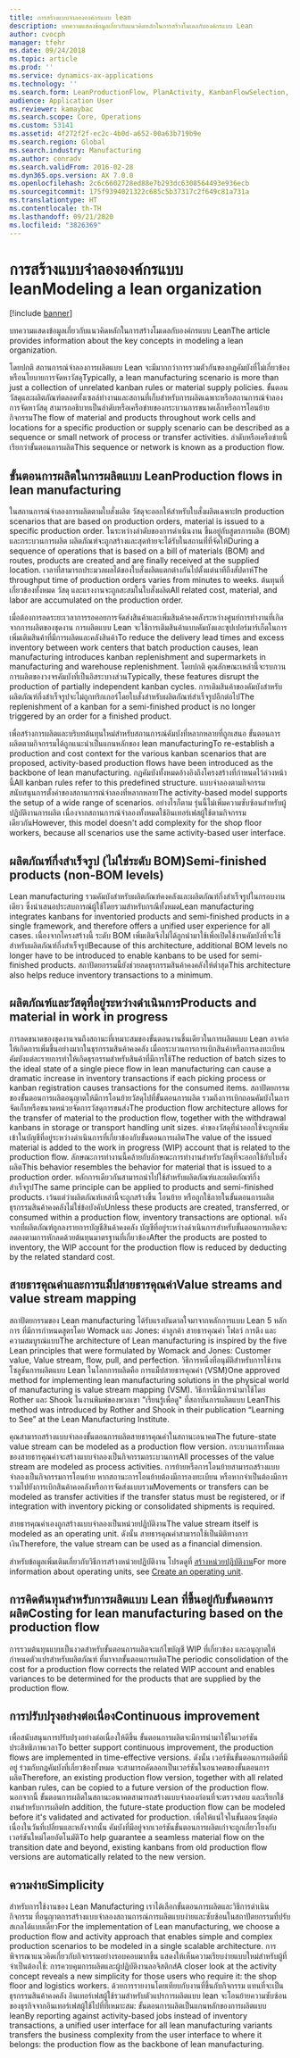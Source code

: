 ```yaml
---
title: การสร้างแบบจำลององค์กรแบบ lean
description: บทความแสดงข้อมูลเกี่ยวกับแนวคิดหลักในการสร้างโมเดลกับองค์กรแบบ Lean
author: cvocph
manager: tfehr
ms.date: 09/24/2018
ms.topic: article
ms.prod: ''
ms.service: dynamics-ax-applications
ms.technology: ''
ms.search.form: LeanProductionFlow, PlanActivity, KanbanFlowSelection, KanbanFlow
audience: Application User
ms.reviewer: kamaybac
ms.search.scope: Core, Operations
ms.custom: 53141
ms.assetid: 4f272f2f-ec2c-4b0d-a652-00a63b719b9e
ms.search.region: Global
ms.search.industry: Manufacturing
ms.author: conradv
ms.search.validFrom: 2016-02-28
ms.dyn365.ops.version: AX 7.0.0
ms.openlocfilehash: 2c6c6602728ed88e7b293dc6308564493e936ecb
ms.sourcegitcommit: 175f9394021322c685c5b37317c2f649c81a731a
ms.translationtype: HT
ms.contentlocale: th-TH
ms.lasthandoff: 09/21/2020
ms.locfileid: "3826369"
---
```

# <a name="modeling-a-lean-organization"></a><span data-ttu-id="bd2d1-103">การสร้างแบบจำลององค์กรแบบ lean</span><span class="sxs-lookup"><span data-stu-id="bd2d1-103">Modeling a lean organization</span></span>

[!include [banner](../includes/banner.md)]

<span data-ttu-id="bd2d1-104">บทความแสดงข้อมูลเกี่ยวกับแนวคิดหลักในการสร้างโมเดลกับองค์กรแบบ Lean</span><span class="sxs-lookup"><span data-stu-id="bd2d1-104">The article provides information about the key concepts in modeling a lean organization.</span></span> 

<span data-ttu-id="bd2d1-105">โดยปกติ สถานการณ์จำลองการผลิตแบบ Lean จะมีมากกว่าการรวมตัวกันของกฎคัมบังที่ไม่เกี่ยวข้องหรือนโยบายการจัดหาวัสดุ</span><span class="sxs-lookup"><span data-stu-id="bd2d1-105">Typically, a lean manufacturing scenario is more than just a collection of unrelated kanban rules or material supply policies.</span></span> <span data-ttu-id="bd2d1-106">ขั้นตอนวัสดุและผลิตภัณฑ์ตลอดทั้งเซลล์ทำงานและสถานที่เก็บสำหรับการผลิตเฉพาะหรือสถานการณ์จำลองการจัดหาวัสดุ สามารถอธิบายเป็นลำดับหรือเครือข่ายของกระบวนการขนาดเล็กหรือการโอนย้ายกิจกรรม</span><span class="sxs-lookup"><span data-stu-id="bd2d1-106">The flow of material and products throughout work cells and locations for a specific production or supply scenario can be described as a sequence or small network of process or transfer activities.</span></span> <span data-ttu-id="bd2d1-107">ลำดับหรือเครือข่ายนี้เรียกว่าขั้นตอนการผลิต</span><span class="sxs-lookup"><span data-stu-id="bd2d1-107">This sequence or network is known as a production flow.</span></span>

## <a name="production-flows-in-lean-manufacturing"></a><span data-ttu-id="bd2d1-108">ขั้นตอนการผลิตในการผลิตแบบ Lean</span><span class="sxs-lookup"><span data-stu-id="bd2d1-108">Production flows in lean manufacturing</span></span>
<span data-ttu-id="bd2d1-109">ในสถานการณ์จำลองการผลิตตามใบสั่งผลิต วัสดุจะออกให้สำหรับใบสั่งผลิตเฉพาะ</span><span class="sxs-lookup"><span data-stu-id="bd2d1-109">In production scenarios that are based on production orders, material is issued to a specific production order.</span></span> <span data-ttu-id="bd2d1-110">ในระหว่างลำดับของการดำเนินงาน ขึ้นอยู่กับสูตรการผลิต (BOM) และกระบวนการผลิต ผลิตภัณฑ์จะถูกสร้างและสุดท้ายจะได้รับในสถานที่ที่จัดให้</span><span class="sxs-lookup"><span data-stu-id="bd2d1-110">During a sequence of operations that is based on a bill of materials (BOM) and routes, products are created and are finally received at the supplied location.</span></span> <span data-ttu-id="bd2d1-111">เวลาที่สามารถประมวลผลได้ของใบสั่งผลิตแตกต่างกันไปตั้งแต่นาทีถึงสัปดาห์</span><span class="sxs-lookup"><span data-stu-id="bd2d1-111">The throughput time of production orders varies from minutes to weeks.</span></span> <span data-ttu-id="bd2d1-112">ต้นทุนที่เกี่ยวข้องทั้งหมด วัสดุ และแรงงานจะถูกสะสมในใบสั่งผลิต</span><span class="sxs-lookup"><span data-stu-id="bd2d1-112">All related cost, material, and labor are accumulated on the production order.</span></span> 

<span data-ttu-id="bd2d1-113">เมื่อต้องการลดระยะเวลาการรอคอยการจัดส่งสินค้าและเพิ่มสินค้าคงคลังระหว่างศูนย์การทำงานที่เกิดจากการผลิตของชุดงาน การผลิตแบบ Lean จะใช้การเติมสินค้าแบบคัมบังและซุปเปอร์มาร์เก็ตในการเพิ่มเติมสินค้าที่มีการผลิตและคลังสินค้า</span><span class="sxs-lookup"><span data-stu-id="bd2d1-113">To reduce the delivery lead times and excess inventory between work centers that batch production causes, lean manufacturing introduces kanban replenishment and supermarkets in manufacturing and warehouse replenishment.</span></span> <span data-ttu-id="bd2d1-114">โดยปกติ คุณลักษณะเหล่านี้จะรบกวนการผลิตของวงจรคัมบังที่เป็นอิสระบางส่วน</span><span class="sxs-lookup"><span data-stu-id="bd2d1-114">Typically, these features disrupt the production of partially independent kanban cycles.</span></span> <span data-ttu-id="bd2d1-115">การเติมสินค้าของคัมบังสำหรับผลิตภัณฑ์กึ่งสำเร็จรูปจะไม่ถูกทริกเกอร์โดยใบสั่งสำหรับผลิตภัณฑ์สำเร็จรูปอีกต่อไป</span><span class="sxs-lookup"><span data-stu-id="bd2d1-115">The replenishment of a kanban for a semi-finished product is no longer triggered by an order for a finished product.</span></span> 

<span data-ttu-id="bd2d1-116">เพื่อสร้างการผลิตและบริบทต้นทุนใหม่สำหรับสถานการณ์คัมบังที่หลากหลายที่ถูกเสนอ ขั้นตอนการผลิตตามกิจกรรมได้ถูกแนะนำเป็นแกนหลักของ lean manufacturing</span><span class="sxs-lookup"><span data-stu-id="bd2d1-116">To re-establish a production and cost context for the various kanban scenarios that are proposed, activity-based production flows have been introduced as the backbone of lean manufacturing.</span></span> <span data-ttu-id="bd2d1-117">กฎคัมบังทั้งหมดอ้างอิงถึงโครงสร้างที่กำหนดไว้ล่วงหน้านี้</span><span class="sxs-lookup"><span data-stu-id="bd2d1-117">All kanban rules refer to this predefined structure.</span></span> <span data-ttu-id="bd2d1-118">แบบจำลองตามกิจกรรมสนับสนุนการตั้งค่าของสถานการณ์จำลองที่หลากหลาย</span><span class="sxs-lookup"><span data-stu-id="bd2d1-118">The activity-based model supports the setup of a wide range of scenarios.</span></span> <span data-ttu-id="bd2d1-119">อย่างไรก็ตาม รุ่นนี้ไม่เพิ่มความซับซ้อนสำหรับผู้ปฏิบัติงานการผลิต เนื่องจากสถานการณ์จำลองทั้งหมดใช้อินเทอร์เฟสผู้ใช้ตามกิจกรรมเดียวกัน</span><span class="sxs-lookup"><span data-stu-id="bd2d1-119">However, this model doesn't add complexity for the shop floor workers, because all scenarios use the same activity-based user interface.</span></span>

## <a name="semi-finished-products-non-bom-levels"></a><span data-ttu-id="bd2d1-120">ผลิตภัณฑ์กึ่งสำเร็จรูป (ไม่ใช่ระดับ BOM)</span><span class="sxs-lookup"><span data-stu-id="bd2d1-120">Semi-finished products (non-BOM levels)</span></span>
<span data-ttu-id="bd2d1-121">Lean manufacturing รวมคัมบังสำหรับผลิตภัณฑ์คงคลังและผลิตภัณฑ์กึ่งสำเร็จรูปในกรอบงานเดียว ซึ่งนำเสนอประสบการณ์ผู้ใช้โดยรวมสำหรับกรณีทั้งหมด</span><span class="sxs-lookup"><span data-stu-id="bd2d1-121">Lean manufacturing integrates kanbans for inventoried products and semi-finished products in a single framework, and therefore offers a unified user experience for all cases.</span></span> <span data-ttu-id="bd2d1-122">เนื่องจากโครงสร้างนี้ ระดับ BOM เพิ่มเติมจึงไม่ได้ถูกนำมาใช้เพื่อเปิดใช้งานคัมบังที่จะใช้สำหรับผลิตภัณฑ์กึ่งสำเร็จรูป</span><span class="sxs-lookup"><span data-stu-id="bd2d1-122">Because of this architecture, additional BOM levels no longer have to be introduced to enable kanbans to be used for semi-finished products.</span></span> <span data-ttu-id="bd2d1-123">สถาปัตยกรรมนี้ยังช่วยลดธุรกรรมสินค้าคงคลังให้ต่ำสุด</span><span class="sxs-lookup"><span data-stu-id="bd2d1-123">This architecture also helps reduce inventory transactions to a minimum.</span></span>

## <a name="products-and-material-in-work-in-progress"></a><span data-ttu-id="bd2d1-124">ผลิตภัณฑ์และวัสดุที่อยู่ระหว่างดำเนินการ</span><span class="sxs-lookup"><span data-stu-id="bd2d1-124">Products and material in work in progress</span></span>
<span data-ttu-id="bd2d1-125">การลดขนาดของชุดงานจนถึงสถานะที่เหมาะสมของขั้นตอนงานชิ้นเดียวในการผลิตแบบ Lean อาจก่อให้เกิดการเพิ่มขึ้นอย่างมากในธุรกรรมสินค้าคงคลัง เมื่อกระบวนการการเบิกสินค้าหรือการลงทะเบียนคัมบังแต่ละรายการทำให้เกิดธุรกรรมสำหรับสินค้าที่มีการใช้</span><span class="sxs-lookup"><span data-stu-id="bd2d1-125">The reduction of batch sizes to the ideal state of a single piece flow in lean manufacturing can cause a dramatic increase in inventory transactions if each picking process or kanban registration causes transactions for the consumed items.</span></span> <span data-ttu-id="bd2d1-126">สถาปัตยกรรมของขั้นตอนการผลิตอนุญาตให้มีการโอนย้ายวัสดุไปที่ขั้นตอนการผลิต รวมถึงการเบิกถอนคัมบังในการจัดเก็บหรือขนาดหน่วยจัดการวัสดุการขนส่ง</span><span class="sxs-lookup"><span data-stu-id="bd2d1-126">The production flow architecture allows for the transfer of material to the production flow, together with the withdrawal kanbans in storage or transport handling unit sizes.</span></span> <span data-ttu-id="bd2d1-127">ค่าของวัสดุที่นำออกใช้จะถูกเพิ่มเข้าในบัญชีที่อยู่ระหว่างดำเนินการที่เกี่ยวข้องกับขั้นตอนการผลิต</span><span class="sxs-lookup"><span data-stu-id="bd2d1-127">The value of the issued material is added to the work in progress (WIP) account that is related to the production flow.</span></span> <span data-ttu-id="bd2d1-128">ลักษณะการทำงานนี้คล้ายกับลักษณะการทำงานสำหรับวัสดุที่จะออกใช้กับใบสั่งผลิต</span><span class="sxs-lookup"><span data-stu-id="bd2d1-128">This behavior resembles the behavior for material that is issued to a production order.</span></span> <span data-ttu-id="bd2d1-129">หลักการเดียวกันสามารถนำไปใช้สำหรับผลิตภัณฑ์และผลิตภัณฑ์กึ่งสำเร็จรูป</span><span class="sxs-lookup"><span data-stu-id="bd2d1-129">The same principle can be applied to products and semi-finished products.</span></span> <span data-ttu-id="bd2d1-130">เว้นแต่ว่าผลิตภัณฑ์เหล่านี้จะถูกสร้างขึ้น โอนย้าย หรือถูกใช้ภายในขั้นตอนการผลิต ธุรกรรมสินค้าคงคลังไม่ใช่ข้อบังคับ</span><span class="sxs-lookup"><span data-stu-id="bd2d1-130">Unless these products are created, transferred, or consumed within a production flow, inventory transactions are optional.</span></span> <span data-ttu-id="bd2d1-131">หลังจากที่ผลิตภัณฑ์ถูกลงรายการบัญชีสินค้าคงคลัง บัญชีที่อยู่ระหว่างดำเนินการสำหรับขั้นตอนการผลิตจะลดลงตามการหักลดด้วยต้นทุนมาตรฐานที่เกี่ยวข้อง</span><span class="sxs-lookup"><span data-stu-id="bd2d1-131">After the products are posted to inventory, the WIP account for the production flow is reduced by deducting by the related standard cost.</span></span>

## <a name="value-streams-and-value-stream-mapping"></a><span data-ttu-id="bd2d1-132">สายธารคุณค่าและการแม็ปสายธารคุณค่า</span><span class="sxs-lookup"><span data-stu-id="bd2d1-132">Value streams and value stream mapping</span></span>
<span data-ttu-id="bd2d1-133">สถาปัตยกรรมของ Lean manufacturing ได้รับแรงบันดาลใจมาจากหลักการแบบ Lean 5 หลักการ ที่มีการกำหนดสูตรโดย Womack และ Jones: ค่าลูกค้า สายธารคุณค่า โฟลว์ การดึง และความสมบูรณ์แบบ</span><span class="sxs-lookup"><span data-stu-id="bd2d1-133">The architecture of Lean manufacturing is inspired by the five Lean principles that were formulated by Womack and Jones: Customer value, Value stream, flow, pull, and perfection.</span></span> <span data-ttu-id="bd2d1-134">วิธีการหนึ่งที่อนุมัติสำหรับการใช้งานโซลูชันการผลิตแบบ Lean ในโลกการผลิตคือ การแม็ปสายธารคุณค่า (VSM)</span><span class="sxs-lookup"><span data-stu-id="bd2d1-134">One approved method for implementing lean manufacturing solutions in the physical world of manufacturing is value stream mapping (VSM).</span></span> <span data-ttu-id="bd2d1-135">วิธีการนี้มีการนำมาใช้โดย Rother และ Shook ในงานพิมพ์ของพวกเขา "เรียนรู้เพื่อดู" ที่สถาบันการผลิตแบบ Lean</span><span class="sxs-lookup"><span data-stu-id="bd2d1-135">This method was introduced by Rother and Shook in their publication “Learning to See” at the Lean Manufacturing Institute.</span></span> 

<span data-ttu-id="bd2d1-136">คุณสามารถสร้างแบบจำลองขั้นตอนการผลิตสายธารคุณค่าในสถานะอนาคต</span><span class="sxs-lookup"><span data-stu-id="bd2d1-136">The future-state value stream can be modeled as a production flow version.</span></span> <span data-ttu-id="bd2d1-137">กระบวนการทั้งหมดของสายธารคุณค่าจะสร้างแบบจำลองเป็นกิจกรรมกระบวนการ</span><span class="sxs-lookup"><span data-stu-id="bd2d1-137">All processes of the value stream are modeled as process activities.</span></span> <span data-ttu-id="bd2d1-138">การย้ายหรือการโอนย้ายสามารถสร้างแบบจำลองเป็นกิจกรรมการโอนย้าย หากสถานะการโอนย้ายต้องมีการลงทะเบียน หรือหากจำเป็นต้องมีการรวมไปยังการเบิกสินค้าคงคลังหรือการจัดส่งแบบรวม</span><span class="sxs-lookup"><span data-stu-id="bd2d1-138">Movements or transfers can be modeled as transfer activities if the transfer status must be registered, or if integration with inventory picking or consolidated shipments is required.</span></span> 

<span data-ttu-id="bd2d1-139">สายธารคุณค่าเองถูกสร้างแบบจำลองเป็นหน่วยปฏิบัติงาน</span><span class="sxs-lookup"><span data-stu-id="bd2d1-139">The value stream itself is modeled as an operating unit.</span></span> <span data-ttu-id="bd2d1-140">ดังนั้น สายธารคุณค่าสามารถใช้เป็นมิติทางการเงิน</span><span class="sxs-lookup"><span data-stu-id="bd2d1-140">Therefore, the value stream can be used as a financial dimension.</span></span>

<span data-ttu-id="bd2d1-141">สำหรับข้อมูลเพิ่มเติมเกี่ยวกับวิธีการสร้างหน่วยปฏิบัติงาน โปรดดูที่ [สร้างหน่วยปฏิบัติงาน](../../fin-and-ops/organization-administration/tasks/create-operating-unit.md)</span><span class="sxs-lookup"><span data-stu-id="bd2d1-141">For more information about operating units, see [Create an operating unit](../../fin-and-ops/organization-administration/tasks/create-operating-unit.md).</span></span>

## <a name="costing-for-lean-manufacturing-based-on-the-production-flow"></a><span data-ttu-id="bd2d1-142">การคิดต้นทุนสำหรับการผลิตแบบ Lean ที่ขึ้นอยู่กับขั้นตอนการผลิต</span><span class="sxs-lookup"><span data-stu-id="bd2d1-142">Costing for lean manufacturing based on the production flow</span></span>
<span data-ttu-id="bd2d1-143">การรวมต้นทุนแบบเป็นงวดสำหรับขั้นตอนการผลิตจะแก้ไขบัญชี WIP ที่เกี่ยวข้อง และอนุญาตให้กำหนดตัวแปรสำหรับผลิตภัณฑ์ ที่มาจากขั้นตอนการผลิต</span><span class="sxs-lookup"><span data-stu-id="bd2d1-143">The periodic consolidation of the cost for a production flow corrects the related WIP account and enables variances to be determined for the products that are supplied by the production flow.</span></span>

## <a name="continuous-improvement"></a><span data-ttu-id="bd2d1-144">การปรับปรุงอย่างต่อเนื่อง</span><span class="sxs-lookup"><span data-stu-id="bd2d1-144">Continuous improvement</span></span>
<span data-ttu-id="bd2d1-145">เพื่อสนับสนุนการปรับปรุงอย่างต่อเนื่องให้ดีขึ้น ขั้นตอนการผลิตจะมีการนำมาใช้ในเวอร์ชันประสิทธิภาพเวลา</span><span class="sxs-lookup"><span data-stu-id="bd2d1-145">To better support continuous improvement, the production flows are implemented in time-effective versions.</span></span> <span data-ttu-id="bd2d1-146">ดังนั้น เวอร์ชันขั้นตอนการผลิตที่มีอยู่ ร่วมกับกฎคัมบังที่เกี่ยวข้องทั้งหมด จะสามารถคัดลอกเป็นเวอร์ชันในอนาคตของขั้นตอนการผลิต</span><span class="sxs-lookup"><span data-stu-id="bd2d1-146">Therefore, an existing production flow version, together with all related kanban rules, can be copied to a future version of the production flow.</span></span> <span data-ttu-id="bd2d1-147">นอกจากนี้ ขั้นตอนการผลิตในสถานะอนาคตสามารถสร้างแบบจำลองก่อนที่จะตรวจสอบ และเรียกใช้งานสำหรับการผลิต</span><span class="sxs-lookup"><span data-stu-id="bd2d1-147">In addition, the future-state production flow can be modeled before it's validated and activated for production.</span></span> <span data-ttu-id="bd2d1-148">เพื่อให้แน่ใจในขั้นตอนวัสดุต่อเนื่องในวันที่เปลี่ยนและหลังจากนั้น คัมบังที่มีอยู่จากเวอร์ชันขั้นตอนการผลิตเก่าจะถูกเกี่ยวโยงกับเวอร์ชันใหม่โดยอัตโนมัติ</span><span class="sxs-lookup"><span data-stu-id="bd2d1-148">To help guarantee a seamless material flow on the transition date and beyond, existing kanbans from old production flow versions are automatically related to the new version.</span></span>

## <a name="simplicity"></a><span data-ttu-id="bd2d1-149">ความง่าย</span><span class="sxs-lookup"><span data-stu-id="bd2d1-149">Simplicity</span></span>
<span data-ttu-id="bd2d1-150">สำหรับการใช้งานของ Lean Manufacturing เราได้เลือกขั้นตอนการผลิตและวิธีการดำเนินกิจกรรม ที่อนุญาตการสร้างแบบจำลองสถานการณ์การผลิตแบบง่ายและซับซ้อนในสถาปัตยกรรมที่ปรับสเกลได้แบบเดี่ยว</span><span class="sxs-lookup"><span data-stu-id="bd2d1-150">For the implementation of Lean manufacturing, we choose a production flow and activity approach that enables simple and complex production scenarios to be modeled in a single scalable architecture.</span></span> <span data-ttu-id="bd2d1-151">การพิจารณาแนวคิดเกี่ยวกับกิจกรรมอย่างรอบคอบมากขึ้น แสดงให้เห็นความเรียบง่ายแบบใหม่สำหรับผู้ที่จำเป็นต้องใช้: การควบคุมการผลิตและผู้ปฏิบัติงานลอจิสติกส์</span><span class="sxs-lookup"><span data-stu-id="bd2d1-151">A closer look at the activity concept reveals a new simplicity for those users who require it: the shop floor and logistics workers.</span></span> <span data-ttu-id="bd2d1-152">ด้วยการรายงานโดยเทียบกับงานที่ขึ้นกับกิจกรรม แทนที่จะเป็นธุรกรรมสินค้าคงคลัง อินเทอร์เฟสผู้ใช้รวมสำหรับตัวแปรการผลิตแบบ lean จะโอนย้ายความซับซ้อนของธุรกิจจากอินเทอร์เฟสผู้ใช้ไปที่ที่เหมาะสม: ขั้นตอนการผลิตเป็นแกนหลักของการผลิตแบบ lean</span><span class="sxs-lookup"><span data-stu-id="bd2d1-152">By reporting against activity-based jobs instead of inventory transactions, a unified user interface for all lean manufacturing variants transfers the business complexity from the user interface to where it belongs: the production flow as the backbone of lean manufacturing.</span></span>



